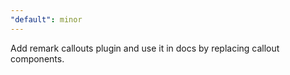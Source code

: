 ```yaml
---
"default": minor
---
```


Add remark callouts plugin and use it in docs by replacing callout components.
